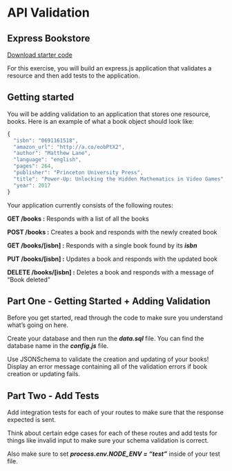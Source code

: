 # API Validation

## **Express Bookstore**

[Download starter code](https://curric.springboard.com/software-engineering-career-track/default/exercises/express-bookstore.zip)

For this exercise, you will build an express.js application that validates a resource and then add tests to the application.

## **Getting started**

You will be adding validation to an application that stores one resource, books. Here is an example of what a book object should look like:

```jsx
{
  "isbn": "0691161518",
  "amazon_url": "http://a.co/eobPtX2",
  "author": "Matthew Lane",
  "language": "english",
  "pages": 264,
  "publisher": "Princeton University Press",
  "title": "Power-Up: Unlocking the Hidden Mathematics in Video Games",
  "year": 2017
}
```

Your application currently consists of the following routes:

**GET /books :** Responds with a list of all the books

**POST /books :** Creates a book and responds with the newly created book

**GET /books/[isbn] :** Responds with a single book found by its ***isbn***

**PUT /books/[isbn] :** Updates a book and responds with the updated book

**DELETE /books/[isbn] :** Deletes a book and responds with a message of “Book deleted”

## **Part One - Getting Started + Adding Validation**

Before you get started, read through the code to make sure you understand what’s going on here.

Create your database and then run the ***data.sql*** file. You can find the database name in the ***config.js*** file.

Use JSONSchema to validate the creation and updating of your books! Display an error message containing all of the validation errors if book creation or updating fails.

## **Part Two - Add Tests**

Add integration tests for each of your routes to make sure that the response expected is sent.

Think about certain edge cases for each of these routes and add tests for things like invalid input to make sure your schema validation is correct.

Also make sure to set ***process.env.NODE_ENV = “test”*** inside of your test file.
